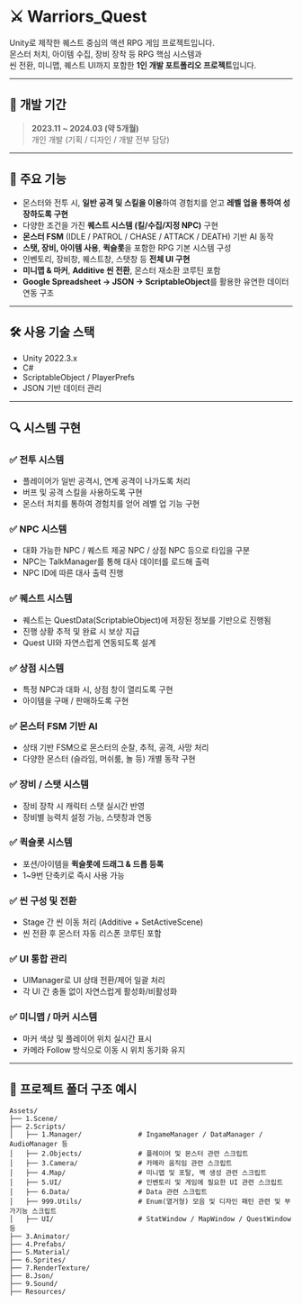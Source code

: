 # ⚔️ Warriors_Quest

Unity로 제작한 퀘스트 중심의 액션 RPG 게임 프로젝트입니다.  
몬스터 처치, 아이템 수집, 장비 장착 등 RPG 핵심 시스템과  
씬 전환, 미니맵, 퀘스트 UI까지 포함한 **1인 개발 포트폴리오 프로젝트**입니다.

---

## 📆 개발 기간

> **2023.11 ~ 2024.03 (약 5개월)**  
> 개인 개발 (기획 / 디자인 / 개발 전부 담당)

---

## 📱 주요 기능

- 몬스터와 전투 시, **일반 공격 및 스킬을 이용**하여 경험치를 얻고 **레벨 업을 통하여 성장하도록 구현**
- 다양한 조건을 가진 **퀘스트 시스템 (킬/수집/지정 NPC)** 구현
- **몬스터 FSM** (IDLE / PATROL / CHASE / ATTACK / DEATH) 기반 AI 동작
- **스탯, 장비, 아이템 사용**, **퀵슬롯**을 포함한 RPG 기본 시스템 구성
- 인벤토리, 장비창, 퀘스트창, 스탯창 등 **전체 UI 구현**
- **미니맵 & 마커**, **Additive 씬 전환**, 몬스터 재소환 코루틴 포함
- **Google Spreadsheet → JSON → ScriptableObject**를 활용한 유연한 데이터 연동 구조

---

## 🛠 사용 기술 스택

- Unity 2022.3.x
- C#
- ScriptableObject / PlayerPrefs
- JSON 기반 데이터 관리

---

## 🔍 시스템 구현

### ✅ 전투 시스템
- 플레이어가 일반 공격시, 연계 공격이 나가도록 처리
- 버프 및 공격 스킬을 사용하도록 구현
- 몬스터 처치를 통하여 경험치를 얻어 레벨 업 기능 구현

### ✅ NPC 시스템
- 대화 가능한 NPC / 퀘스트 제공 NPC / 상점 NPC 등으로 타입을 구분
- NPC는 TalkManager를 통해 대사 데이터를 로드해 출력
- NPC ID에 따른 대사 출력 진행

### ✅ 퀘스트 시스템
- 퀘스트는 QuestData(ScriptableObject)에 저장된 정보를 기반으로 진행됨
- 진행 상황 추적 및 완료 시 보상 지급
- Quest UI와 자연스럽게 연동되도록 설계

### ✅ 상점 시스템
- 특정 NPC과 대화 시, 상점 창이 열리도록 구현
- 아이템을 구매 / 판매하도록 구현

### ✅ 몬스터 FSM 기반 AI
- 상태 기반 FSM으로 몬스터의 순찰, 추적, 공격, 사망 처리
- 다양한 몬스터 (슬라임, 머쉬룸, 놀 등) 개별 동작 구현

### ✅ 장비 / 스탯 시스템
- 장비 장착 시 캐릭터 스탯 실시간 반영
- 장비별 능력치 설정 가능, 스탯창과 연동

### ✅ 퀵슬롯 시스템
- 포션/아이템을 **퀵슬롯에 드래그 & 드롭 등록**
- 1~9번 단축키로 즉시 사용 가능

### ✅ 씬 구성 및 전환
- Stage 간 씬 이동 처리 (Additive + SetActiveScene)
- 씬 전환 후 몬스터 자동 리스폰 코루틴 포함

### ✅ UI 통합 관리
- UIManager로 UI 상태 전환/제어 일괄 처리
- 각 UI 간 충돌 없이 자연스럽게 활성화/비활성화

### ✅ 미니맵 / 마커 시스템
- 마커 색상 및 플레이어 위치 실시간 표시
- 카메라 Follow 방식으로 이동 시 위치 동기화 유지

---

## 📂 프로젝트 폴더 구조 예시

```plaintext
Assets/
├── 1.Scene/
├── 2.Scripts/
│   ├── 1.Manager/              # IngameManager / DataManager / AudioManager 등
│   ├── 2.Objects/              # 플레이어 및 몬스터 관련 스크립트
│   ├── 3.Camera/               # 카메라 움직임 관련 스크립트
│   ├── 4.Map/                  # 미니맵 및 포탈, 벽 생성 관련 스크립트
│   ├── 5.UI/                   # 인벤토리 및 게임에 필요한 UI 관련 스크립트
│   ├── 6.Data/                 # Data 관련 스크립트
│   ├── 999.Utils/              # Enum(열거형) 모음 및 디자인 패턴 관련 및 부가기능 스크립트
│   ├── UI/                     # StatWindow / MapWindow / QuestWindow 등
├── 3.Animator/
├── 4.Prefabs/
├── 5.Material/
├── 6.Sprites/
├── 7.RenderTexture/
├── 8.Json/
├── 9.Sound/
├── Resources/

